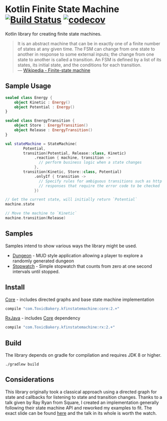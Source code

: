 # Kotlin Finite State Machine [![Build Status](https://travis-ci.org/ToxicBakery/kfin-state-machine.svg?branch=master)](https://travis-ci.org/ToxicBakery/kfin-state-machine) [![codecov](https://codecov.io/gh/ToxicBakery/kfin-state-machine/branch/master/graph/badge.svg)](https://codecov.io/gh/ToxicBakery/kfin-state-machine)
Kotlin library for creating finite state machines.

> It is an abstract machine that can be in exactly one of a finite number of states at any given time. The FSM can change from one state to another in response to some external inputs; the change from one state to another is called a transition. An FSM is defined by a list of its states, its initial state, and the conditions for each transition.  
> &mdash; [Wikipedia - Finite-state machine][1]

## Sample Usage
```kotlin
sealed class Energy {
    object Kinetic : Energy()
    object Potential : Energy()
}

sealed class EnergyTransition {
    object Store : EnergyTransition()
    object Release : EnergyTransition()
}

val stateMachine = StateMachine(
        Potential,
        transition(Potential, Release::class, Kinetic)
             .reaction { machine, transition -> 
               // perform business logic when a state changes
             },
        transition(Kinetic, Store::class, Potential)
             .onlyIf { transition ->
               // Specify rules for ambiguous transitions such as http 
               // responses that require the error code to be checked 
             })

// Get the current state, will initially return `Potential`
machine.state

// Move the machine to `Kinetic`
machine.transition(Release)
```

## Samples
Samples intend to show various ways the library might be used.

 * [Dungeon](samples/dungeon) - MUD style application allowing a player to explore a randomly generated dungeon
 * [Stopwatch](samples/stopwatch) - Simple stopwatch that counts from zero at one second intervals until stopped.

## Install
[Core](core) - includes directed graphs and base state machine implementation
```groovy
compile "com.ToxicBakery.kfinstatemachine:core:2.+"
```

[RxJava](rx) - includes [Core](core) dependency
```groovy
compile "com.ToxicBakery.kfinstatemachine:rx:2.+"
```

[1]:https://en.wikipedia.org/wiki/Finite-state_machine

## Build
The library depends on gradle for compilation and requires JDK 8 or higher.

`./gradlew build`

## Considerations
This library originally took a classical approach using a directed graph for state and callbacks for listening to state and transition changes. Thanks to a talk given by Ray Ryan from Square, I created an implementation generally following their state machine API and reworked my examples to fit. The exact slide can be found [here](https://youtu.be/mvBVkU2mCF4?t=2266) and the talk in its whole is worth the watch.
